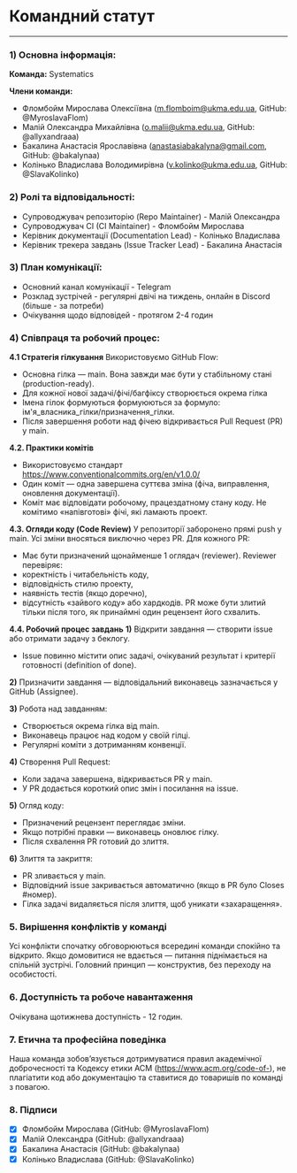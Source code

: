 # Командний статут
---
### 1) Основна інформація: 
**Команда:**
Systematics

**Члени команди:**
- Фломбойм Мирослава Олексіївна (m.flomboim@ukma.edu.ua, GitHub: @MyroslavaFlom)
- Малій Олександра Михайлівна (o.malii@ukma.edu.ua, GitHub: @allyxandraaa)
- Бакалина Анастасія Ярославівна (anastasiabakalyna@gmail.com, GitHub: @bakalynaa)
- Колінько Владислава Володимирівна (v.kolinko@ukma.edu.ua, GitHub: @SlavaKolinko)

### 2) Ролі та відповідальності:
- Супроводжувач репозиторію (Repo Maintainer) - Малій Олександра
- Супроводжувач CI (CI Maintainer) - Фломбойм Мирослава
- Керівник документації (Documentation Lead) - Колінько Владислава
- Керівник трекера завдань (Issue Tracker Lead) - Бакалина Анастасія

### 3) План комунікації:
- Основний канал комунікації - Telegram
- Розклад зустрічей - регулярні двічі на тиждень, онлайн в Discord (більше - за потреби)
- Очікування щодо відповідей - протягом 2-4 годин

### 4) Співпраця та робочий процес: 
**4.1 Стратегія гілкування**
Використовуємо GitHub Flow:
- Основна гілка — main. Вона завжди має бути у стабільному стані (production-ready).
- Для кожної нової задачі/фічі/багфіксу створюється окрема гілка
- Імена гілок формуються формуюються за формуло: ім'я_власника_гілки/призначення_гілки.
- Після завершення роботи над фічею відкривається Pull Request (PR) у main.

**4.2. Практики комітів**
- Використовуємо стандарт https://www.conventionalcommits.org/en/v1.0.0/
- Один коміт — одна завершена суттєва зміна (фіча, виправлення, оновлення документації).
- Коміт має відповідати робочому, працездатному стану коду. Не комітимо «напівготові» фічі, які ламають проект.

**4.3. Огляди коду (Code Review)**
У репозиторії заборонено прямі push у main. Усі зміни вносяться виключно через PR.
Для кожного PR:
- Має бути призначений щонайменше 1 оглядач (reviewer). 
Reviewer перевіряє:
- коректність і читабельність коду,
- відповідність стилю проекту,
- наявність тестів (якщо доречно),
- відсутність «зайвого коду» або хардкодів.
PR може бути злитий тільки після того, як принаймні один рецензент його схвалить.

**4.4. Робочий процес завдань**
**1)** Відкрити завдання — створити issue або отримати задачу з беклогу.
- Issue повинно містити опис задачі, очікуваний результат і критерії готовності (definition of done).

**2)** Призначити завдання — відповідальний виконавець зазначається у GitHub (Assignee).

**3)** Робота над завданням:
- Створюється окрема гілка від main.
- Виконавець працює над кодом у своїй гілці.
- Регулярні коміти з дотриманням конвенції.

**4)** Створення Pull Request:
- Коли задача завершена, відкривається PR у main.
- У PR додається короткий опис змін і посилання на issue.

**5)** Огляд коду:
- Призначений рецензент переглядає зміни.
- Якщо потрібні правки — виконавець оновлює гілку.
- Після схвалення PR готовий до злиття.

**6)** Злиття та закриття:
- PR зливається у main.
- Відповідний issue закривається автоматично (якщо в PR було Closes #номер).
- Гілка задачі видаляється після злиття, щоб уникати «захаращення».

### 5. Вирішення конфліктів у команді
Усі конфлікти спочатку обговорюються всередині команди спокійно та відкрито. Якщо домовитися не вдається — питання піднімається на спільній зустрічі. Головний принцип — конструктив, без переходу на особистості.

### 6. Доступність та робоче навантаження
Очікувана щотижнева доступність - 12 годин.

### 7. Етична та професійна поведінка
Наша команда зобовʼязується дотримуватися правил академічної доброчесності та Кодексу
етики ACM (https://www.acm.org/code-of-), не плагіатити код або документацію та ставитися до товаришів по команді з повагою.

### 8. Підписи
- [x] Фломбойм Мирослава (GitHub: @MyroslavaFlom)
- [x] Малій Олександра (GitHub: @allyxandraaa)
- [x] Бакалина Анастасія (GitHub: @bakalynaa)  
- [x] Колінько Владислава (GitHub: @SlavaKolinko)